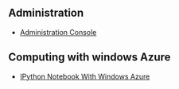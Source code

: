 ## Administration
* [Administration Console](https://manage.windowsazure.com/)

## Computing with windows Azure
* [IPython Notebook With Windows Azure](http://www.windowsazure.com/en-us/documentation/articles/virtual-machines-python-ipython-notebook/)